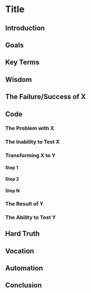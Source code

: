 # Title

## Introduction

## Goals

## Key Terms

## Wisdom

## The Failure/Success of X

## Code

### The Problem with X

### The Inability to Test X

### Transforming X to Y

#### Step 1

#### Step 2

#### Step N

### The Result of Y

### The Ability to Test Y

## Hard Truth

## Vocation

## Automation

## Conclusion
